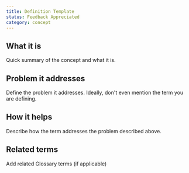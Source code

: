 ```yaml
---
title: Definition Template
status: Feedback Appreciated
category: concept
---
```


## What it is

Quick summary of the concept and what it is.


## Problem it addresses

Define the problem it addresses. Ideally, don't even mention the term you are defining. 


## How it helps

Describe how the term addresses the problem described above.


## Related terms

Add related Glossary terms (if applicable)
